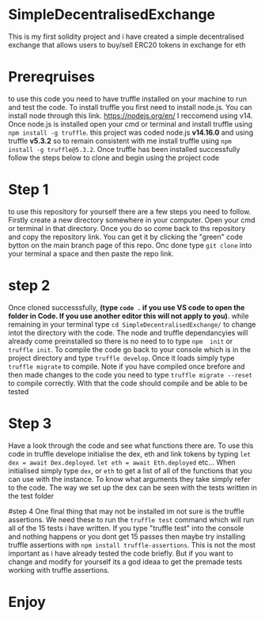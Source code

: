 # SimpleDecentralisedExchange
This is my first solidity project and i have created a simple decentralised exchange that allows users to buy/sell ERC20 tokens in exchange for eth

# Prereqruises
to use this code you need to have truffle installed on your machine to run and test the code. To install truffle you first need to install node.js. You can install node through this link. https://nodejs.org/en/ I reccomend using v14. Once node.js is installed open your cmd or terminal and install truffle using ``npm install -g truffle``. this project was coded node.js **v14.16.0** and using truffle **v5.3.2** so to remain consistent with me install truffle using ``npm install -g truffle@5.3.2``. Once truffle has been installed successfully follow the steps below to clone and begin using the project code

# Step 1
to use this repository for yourself there are a few steps you need to follow. Firstly create a new directory somewhere in your computer. Open your cmd or terminal in that directory. Once you do so come back to ths repository and copy the repository link. You can get it by clicking the "green" code bytton on the main branch page of this repo. Onc done type ``git clone`` into your terminal a space and then paste the repo link.

# step 2
Once cloned successsfully, **(type ``code .`` if you use VS code to open the folder in Code. If you use another editor this will not apply to you)**. while remaining in your terminal type ``cd SimpleDecentralisedExchange/`` to change intot the directory with the code. The node and truffle dependancyies will already come preinstalled so there is no need to to type ``npm  init`` or ``truffle init``. To compile the code go back to your console which is in the project directory and type ``truffle develop``. Once it loads simply type ``truffle migrate`` to compile. Note if you have compiled once brefore and then made changes to the code you need to type ``truffle migrate --reset`` to compile correctly. With that the code should compile and be able to be tested

# Step 3
Have a look through the code and see what functions there are. To use this code in truffle develope initialise the dex, eth and link tokens by typing ``let dex = await Dex.deployed``. ``let eth = await Eth.deployed`` etc... When initialised simply type ``dex``, or ``eth`` to get a list of all of the functions that you can use with the instance. To know what arguments they take simply refer to the code. The way we set up the dex can be seen with the tests written in the test folder

#step 4
One final thing that may not be installed im not sure is the truffle assertions. We need these to run the ``truffle test`` command which will run all of the 15 tests i have written. If you type "truffle test" into the console and nothing happens or you dont get 15 passes then maybe try installing truffle assertions with ``npm install truffle-assertions``. This is not the most important as i have already tested the code briefly. But if you want to change and modify for yourself its a god ideaa to get the premade tests working with truffle assertions.

# Enjoy

